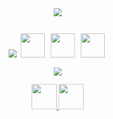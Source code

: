 <div align="center">
  <img src="https://readme-typing-svg.herokuapp.com/?font=Righteous&size=35&center=true&vCenter=true&width=500&height=70&duration=3500&lines=Data+Analyst;Python+Developer;SQL+Expert;Data+Visualization;Machine+Learning;Always+Learning;Analytics+Enthusiast;Power+BI+Specialist;Tableau+Creator&color=8A2BE2&pause=800" />
</div>
<br>
<br>
<div align="center">
  <img src="https://skillicons.dev/icons?i=python,postgres,mysql,git,vscode&theme=dark" />
  <img src="https://cdn.jsdelivr.net/gh/devicons/devicon/icons/postgresql/postgresql-original.svg" width="48" height="48" style="margin: 0 4px;" />
  <img src="https://upload.wikimedia.org/wikipedia/commons/c/cf/New_Power_BI_Logo.svg" width="48" height="48" style="margin: 0 4px;" />
  <img src="https://cdn.jsdelivr.net/gh/devicons/devicon/icons/jupyter/jupyter-original.svg" width="48" height="48" style="margin: 0 4px;" />
</div>
<br>
<div align="center">
  <img src="https://github-readme-stats.vercel.app/api?username=zazauserr&show_icons=true&theme=radical&hide_border=true&count_private=true&hide_title=true" />
</div>
<br>
<div align="center">
  
<a href="mailto:badyambula.backrooms@gmail.com?subject=Contact%20from%20GitHub&body=Hello!%20I%20found%20your%20GitHub%20profile%20and%20would%20like%20to%20get%20in%20touch.">
  <img src="https://skillicons.dev/icons?i=gmail" width="50" height="50" />
</a>
<a href="https://discord.com/channels/@me/znak9voprosa">
  <img src="https://skillicons.dev/icons?i=discord" width="50" height="50" />
</a>
</div>
</div>
<br>
</div>

